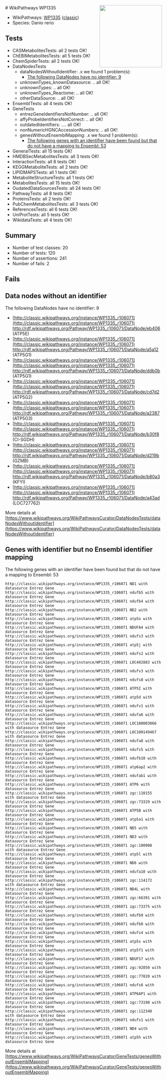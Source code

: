 <img style="float: right; width: 200px" src="https://upload.wikimedia.org/wikipedia/commons/thumb/8/83/Wplogo_with_text_500.png/640px-Wplogo_with_text_500.png" />
# WikiPathways WP1335

* WikiPathways: [WP1335](https://wikipathways.org/pathways/WP1335) ([classic](https://classic.wikipathways.org/instance/WP1335))
* Species: Danio rerio
## Tests
* CASMetabolitesTests: all 2 tests OK!
* ChEBIMetabolitesTests: all 5 tests OK!
* ChemSpiderTests: all 2 tests OK!
* DataNodesTests
    * dataNodesWithoutIdentifier: .x we found 1 problem(s):
        * [The following DataNodes have no identifier: 9](#d2d32fa8)
    * unknownTypes_knownDatasource: .. all OK!
    * unknownTypes: .. all OK!
    * unknownTypes_Reactome: .. all OK!
    * otherDataSource: .. all OK!
* EnsemblTests: all 4 tests OK!
* GeneTests
    * entrezGeneIdentifiersNotNumber: .. all OK!
    * affyProbeIdentifiersNotCorrect: .. all OK!
    * outdatedIdentifiers: .... all OK!
    * nonNumericHGNCAccessionNumbers: .. all OK!
    * genesWithoutEnsemblMapping: .x we found 1 problem(s):
        * [The following genes with an identifier have been found but that do not have a mapping to Ensembl: 53](#c4e5438c)
* GeneralTests: all 15 tests OK!
* HMDBSecMetabolitesTests: all 3 tests OK!
* InteractionTests: all 8 tests OK!
* KEGGMetaboliteTests: all 2 tests OK!
* LIPIDMAPSTests: all 1 tests OK!
* MetaboliteStructureTests: all 1 tests OK!
* MetabolitesTests: all 15 tests OK!
* OudatedDataSourcesTests: all 24 tests OK!
* PathwayTests: all 8 tests OK!
* ProteinsTests: all 2 tests OK!
* PubChemMetabolitesTests: all 3 tests OK!
* ReferencesTests: all 6 tests OK!
* UniProtTests: all 5 tests OK!
* WikidataTests: all 4 tests OK!


## Summary

* Number of test classes: 20
* Number of tests: 120
* Number of assertions: 241
* Number of fails: 2

## Fails

<a name="d2d32fa8" />

## Data nodes without an identifier

The following DataNodes have no identifier: 9

* [http://classic.wikipathways.org/instance/WP1335_r106071](http://classic.wikipathways.org/instance/WP1335_r106071) http://rdf.wikipathways.org/Pathway/WP1335_r106071/DataNode/eb406 (ATP5E)
* [http://classic.wikipathways.org/instance/WP1335_r106071](http://classic.wikipathways.org/instance/WP1335_r106071) http://rdf.wikipathways.org/Pathway/WP1335_r106071/DataNode/a5a12 (ATP5G1)
* [http://classic.wikipathways.org/instance/WP1335_r106071](http://classic.wikipathways.org/instance/WP1335_r106071) http://rdf.wikipathways.org/Pathway/WP1335_r106071/DataNode/ddb0b (ATP5G1)
* [http://classic.wikipathways.org/instance/WP1335_r106071](http://classic.wikipathways.org/instance/WP1335_r106071) http://rdf.wikipathways.org/Pathway/WP1335_r106071/DataNode/cd7d2 (ATP5G2)
* [http://classic.wikipathways.org/instance/WP1335_r106071](http://classic.wikipathways.org/instance/WP1335_r106071) http://rdf.wikipathways.org/Pathway/WP1335_r106071/DataNode/a2387 (ATP5G3)
* [http://classic.wikipathways.org/instance/WP1335_r106071](http://classic.wikipathways.org/instance/WP1335_r106071) http://rdf.wikipathways.org/Pathway/WP1335_r106071/DataNode/b30f8 (CI-SGDH)
* [http://classic.wikipathways.org/instance/WP1335_r106071](http://classic.wikipathways.org/instance/WP1335_r106071) http://rdf.wikipathways.org/Pathway/WP1335_r106071/DataNode/d219b (GZMB)
* [http://classic.wikipathways.org/instance/WP1335_r106071](http://classic.wikipathways.org/instance/WP1335_r106071) http://rdf.wikipathways.org/Pathway/WP1335_r106071/DataNode/b80a3 (KFYI)
* [http://classic.wikipathways.org/instance/WP1335_r106071](http://classic.wikipathways.org/instance/WP1335_r106071) http://rdf.wikipathways.org/Pathway/WP1335_r106071/DataNode/a43ad (LOC727762)


More details at [https://www.wikipathways.org/WikiPathwaysCurator/DataNodesTests/dataNodesWithoutIdentifier](https://www.wikipathways.org/WikiPathwaysCurator/DataNodesTests/dataNodesWithoutIdentifier)

<a name="c4e5438c" />

## Genes with identifier but no Ensembl identifier mapping

The following genes with an identifier have been found but that do not have a mapping to Ensembl: 53
```
http://classic.wikipathways.org/instance/WP1335_r106071 ND1 with datasource Entrez Gene
http://classic.wikipathways.org/instance/WP1335_r106071 ndufb5 with datasource Entrez Gene
http://classic.wikipathways.org/instance/WP1335_r106071 ndufb4 with datasource Entrez Gene
http://classic.wikipathways.org/instance/WP1335_r106071 ND2 with datasource Entrez Gene
http://classic.wikipathways.org/instance/WP1335_r106071 atp5o with datasource Entrez Gene
http://classic.wikipathways.org/instance/WP1335_r106071 NDUFA4 with datasource Entrez Gene
http://classic.wikipathways.org/instance/WP1335_r106071 ndufs3 with datasource Entrez Gene
http://classic.wikipathways.org/instance/WP1335_r106071 atp5j with datasource Entrez Gene
http://classic.wikipathways.org/instance/WP1335_r106071 ndufs2 with datasource Entrez Gene
http://classic.wikipathways.org/instance/WP1335_r106071 LOC402883 with datasource Entrez Gene
http://classic.wikipathways.org/instance/WP1335_r106071 ndufv3 with datasource Entrez Gene
http://classic.wikipathways.org/instance/WP1335_r106071 ndufs8 with datasource Entrez Gene
http://classic.wikipathways.org/instance/WP1335_r106071 ATP5I with datasource Entrez Gene
http://classic.wikipathways.org/instance/WP1335_r106071 atp5d with datasource Entrez Gene
http://classic.wikipathways.org/instance/WP1335_r106071 ndufv1 with datasource Entrez Gene
http://classic.wikipathways.org/instance/WP1335_r106071 ndufa6 with datasource Entrez Gene
http://classic.wikipathways.org/instance/WP1335_r106071 LOC100003066 with datasource Entrez Gene
http://classic.wikipathways.org/instance/WP1335_r106071 LOC100149467 with datasource Entrez Gene
http://classic.wikipathways.org/instance/WP1335_r106071 ndufa8 with datasource Entrez Gene
http://classic.wikipathways.org/instance/WP1335_r106071 ndufs5 with datasource Entrez Gene
http://classic.wikipathways.org/instance/WP1335_r106071 ndufb10 with datasource Entrez Gene
http://classic.wikipathways.org/instance/WP1335_r106071 atp6ap2 with datasource Entrez Gene
http://classic.wikipathways.org/instance/WP1335_r106071 ndufab1 with datasource Entrez Gene
http://classic.wikipathways.org/instance/WP1335_r106071 ATP6 with datasource Entrez Gene
http://classic.wikipathways.org/instance/WP1335_r106071 zgc:110155 with datasource Entrez Gene
http://classic.wikipathways.org/instance/WP1335_r106071 zgc:73329 with datasource Entrez Gene
http://classic.wikipathways.org/instance/WP1335_r106071 ATP5B with datasource Entrez Gene
http://classic.wikipathways.org/instance/WP1335_r106071 atp5a1 with datasource Entrez Gene
http://classic.wikipathways.org/instance/WP1335_r106071 ND5 with datasource Entrez Gene
http://classic.wikipathways.org/instance/WP1335_r106071 ND3 with datasource Entrez Gene
http://classic.wikipathways.org/instance/WP1335_r106071 zgc:100908 with datasource Entrez Gene
http://classic.wikipathways.org/instance/WP1335_r106071 atp5l with datasource Entrez Gene
http://classic.wikipathways.org/instance/WP1335_r106071 ND6 with datasource Entrez Gene
http://classic.wikipathways.org/instance/WP1335_r106071 ndufa10 with datasource Entrez Gene
http://classic.wikipathways.org/instance/WP1335_r106071 zgc:114172 with datasource Entrez Gene
http://classic.wikipathways.org/instance/WP1335_r106071 ND4L with datasource Entrez Gene
http://classic.wikipathways.org/instance/WP1335_r106071 zgc:66391 with datasource Entrez Gene
http://classic.wikipathways.org/instance/WP1335_r106071 zgc:73375 with datasource Entrez Gene
http://classic.wikipathways.org/instance/WP1335_r106071 ndufb9 with datasource Entrez Gene
http://classic.wikipathways.org/instance/WP1335_r106071 ndufb8 with datasource Entrez Gene
http://classic.wikipathways.org/instance/WP1335_r106071 ndufs4 with datasource Entrez Gene
http://classic.wikipathways.org/instance/WP1335_r106071 atp5s with datasource Entrez Gene
http://classic.wikipathways.org/instance/WP1335_r106071 atp5f1 with datasource Entrez Gene
http://classic.wikipathways.org/instance/WP1335_r106071 NDUFS7 with datasource Entrez Gene
http://classic.wikipathways.org/instance/WP1335_r106071 zgc:92850 with datasource Entrez Gene
http://classic.wikipathways.org/instance/WP1335_r106071 zgc:77820 with datasource Entrez Gene
http://classic.wikipathways.org/instance/WP1335_r106071 ndufs6 with datasource Entrez Gene
http://classic.wikipathways.org/instance/WP1335_r106071 ATP6AP1 with datasource Entrez Gene
http://classic.wikipathways.org/instance/WP1335_r106071 zgc:73198 with datasource Entrez Gene
http://classic.wikipathways.org/instance/WP1335_r106071 zgc:112340 with datasource Entrez Gene
http://classic.wikipathways.org/instance/WP1335_r106071 ndufs1 with datasource Entrez Gene
http://classic.wikipathways.org/instance/WP1335_r106071 ND4 with datasource Entrez Gene
http://classic.wikipathways.org/instance/WP1335_r106071 atp5h with datasource Entrez Gene
```

More details at [https://www.wikipathways.org/WikiPathwaysCurator/GeneTests/genesWithoutEnsemblMapping](https://www.wikipathways.org/WikiPathwaysCurator/GeneTests/genesWithoutEnsemblMapping)

